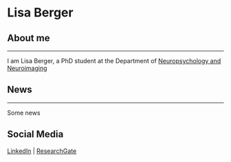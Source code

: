 # Lisa Berger

## About me
---
I am Lisa Berger, a PhD student at the Department of [Neuropsychology and Neuroimaging](https://neuropsychologie.uni-graz.at/de/)

## News
---

Some news

## Social Media

[LinkedIn](https://www.linkedin.com/in/lisa-berger-96553026a/) | [ResearchGate](https://www.researchgate.net/profile/Lisa-Berger-4)
